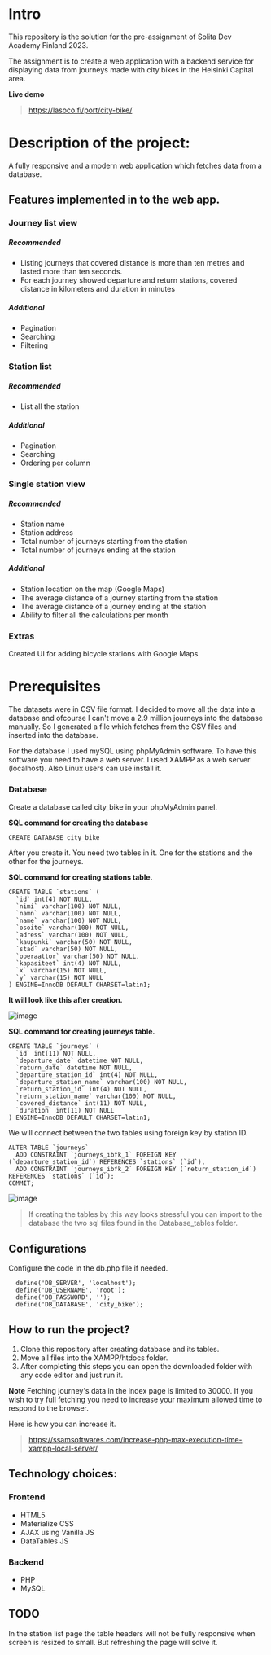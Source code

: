 # Intro
This repository is the solution for the pre-assignment of Solita Dev Academy Finland 2023.


The assignment is to create a web application with a backend service for displaying data from journeys made with city bikes in the Helsinki Capital area.

**Live demo**
>https://lasoco.fi/port/city-bike/

# Description of the project:
A fully responsive and a modern web application which fetches data from a database.

## Features implemented in to the web app. 

### Journey list view
##### Recommended
* Listing journeys that covered distance is more than ten metres and lasted more than ten seconds. 
* For each journey showed departure and return stations, covered distance in kilometers and duration in minutes

##### Additional
* Pagination
* Searching
* Filtering

### Station list
##### Recommended
* List all the station

##### Additional
* Pagination
* Searching
* Ordering per column

### Single station view
##### Recommended
* Station name
* Station address
* Total number of journeys starting from the station
* Total number of journeys ending at the station

##### Additional
* Station location on the map (Google Maps)
* The average distance of a journey starting from the station
* The average distance of a journey ending at the station
* Ability to filter all the calculations per month

### Extras
Created UI for adding bicycle stations with Google Maps.

# Prerequisites
The datasets were in CSV file format. I decided to move all the data into a database and ofcourse I can't move a 2.9 million journeys into the database manually. So I generated a file which fetches from the CSV files and inserted into the database.

For the database I used mySQL using phpMyAdmin software. To have this software you need to have a web server. I used XAMPP as a web server (localhost). Also Linux users can use install it.

### Database

Create a database called city_bike in your phpMyAdmin panel.

**SQL command for creating the database**

```
CREATE DATABASE city_bike
```
After you create it. You need two tables in it. One for the stations and the other for the journeys.

**SQL command for creating stations table.**

```
CREATE TABLE `stations` (
  `id` int(4) NOT NULL,
  `nimi` varchar(100) NOT NULL,
  `namn` varchar(100) NOT NULL,
  `name` varchar(100) NOT NULL,
  `osoite` varchar(100) NOT NULL,
  `adress` varchar(100) NOT NULL,
  `kaupunki` varchar(50) NOT NULL,
  `stad` varchar(50) NOT NULL,
  `operaattor` varchar(50) NOT NULL,
  `kapasiteet` int(4) NOT NULL,
  `x` varchar(15) NOT NULL,
  `y` varchar(15) NOT NULL
) ENGINE=InnoDB DEFAULT CHARSET=latin1;
```
**It will look like this after creation.**

![image](https://user-images.githubusercontent.com/43959036/210271389-9523442b-7591-4149-afdb-eaef6e86968f.png)


**SQL command for creating journeys table.**

```
CREATE TABLE `journeys` (
  `id` int(11) NOT NULL,
  `departure_date` datetime NOT NULL,
  `return_date` datetime NOT NULL,
  `departure_station_id` int(4) NOT NULL,
  `departure_station_name` varchar(100) NOT NULL,
  `return_station_id` int(4) NOT NULL,
  `return_station_name` varchar(100) NOT NULL,
  `covered_distance` int(11) NOT NULL,
  `duration` int(11) NOT NULL
) ENGINE=InnoDB DEFAULT CHARSET=latin1;
```
We will connect between the two tables using foreign key by station ID.

```
ALTER TABLE `journeys`
  ADD CONSTRAINT `journeys_ibfk_1` FOREIGN KEY (`departure_station_id`) REFERENCES `stations` (`id`),
  ADD CONSTRAINT `journeys_ibfk_2` FOREIGN KEY (`return_station_id`) REFERENCES `stations` (`id`);
COMMIT;
```
![image](https://user-images.githubusercontent.com/43959036/210271344-f32662b2-11bf-4b6d-866e-ef655f59dbae.png)

>If creating the tables by this way looks stressful you can import to the database the two sql files found in the Database_tables folder. 

## Configurations
Configure the code in the db.php file if needed.
```
  define('DB_SERVER', 'localhost');
  define('DB_USERNAME', 'root');
  define('DB_PASSWORD', '');
  define('DB_DATABASE', 'city_bike');
```

## How to run the project?
1. Clone this repository after creating database and its tables. 
2. Move all files into the XAMPP/htdocs folder.  
3. After completing this steps you can open the downloaded folder with any code editor and just run it.


**Note** Fetching journey's data in the index page is limited to 30000. If you wish to try full fetching you need to increase your maximum allowed time to respond to the browser.

Here is how you can increase it.
>https://ssamsoftwares.com/increase-php-max-execution-time-xampp-local-server/

## Technology choices:
### Frontend
* HTML5
* Materialize CSS
* AJAX using Vanilla JS
* DataTables JS

### Backend
* PHP
* MySQL

## TODO
In the station list page the table headers will not be fully responsive when screen is resized to small. But refreshing the page will solve it. 
